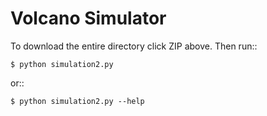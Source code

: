 Volcano Simulator
=================

To download the entire directory click ZIP above.  Then run:: 
    
    $ python simulation2.py
    
or::

    $ python simulation2.py --help 
